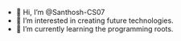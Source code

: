 - 👋 Hi, I’m @Santhosh-CS07
- 👀 I’m interested in creating future technologies.
- 🌱 I’m currently learning the programming roots.

<!---
Santhosh-CS07/Santhosh-CS07 is a ✨ special ✨ repository because its `README.md` (this file) appears on your GitHub profile.
You can click the Preview link to take a look at your changes.
--->
